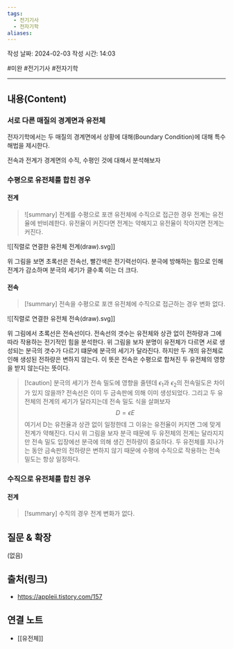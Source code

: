 ```yaml
---
tags:
  - 전기기사
  - 전자기학
aliases:
---
```

작성 날짜: 2024-02-03
작성 시간: 14:03

#미완 #전기기사 #전자기학 

----
## 내용(Content)
### 서로 다른 매질의 경계면과 유전체
전자기학에서는 두 매질의 경계면에서 상황에 대해(Boundary Condition)에 대해 특수 해법을 제시한다.

전속과 전계가 경계면의 수직, 수평인 것에 대해서 분석해보자
### 수평으로 유전체를 합친 경우
#### 전계
>![summary] 전계를 수평으로 포갠 유전체에 수직으로 접근한 경우
>전계는 유전율에 반비례한다. 유전율이 커진다면 전계는 약해지고 유전율이 작아지면 전계는 커진다.

![[직렬로 연결한 유전체 전계(draw).svg]]

위 그림을 보면 초록선은 전속선, 빨간색은 전기력선이다. 분극에 방해하는 힘으로 인해 전계가 감소하며 분극의 세기가 클수록 이는 더 크다. 
#### 전속
>[!summary] 전속을 수평으로 포갠 유전체에 수직으로 접근하는 경우
>변화 없다.

![[직렬로 연결한 유전체 전속(draw).svg]]

위 그림에서 초록선은 전속선이다. 전속선의 갯수는 유전체와 상관 없이 전하량과 그에 따라 작용하는 전기적인 힘을 분석한다. 위 그림을 보자 분명이 유전체가 다르면 서로 생성되는 분극의 갯수가 다르기 떄문에 분극의 세기가 달라진다. 하지만 두 개의 유전체로 인해 생성된 전하량은 변하지 않는다. 이 뜻은 전속은 수평으로 합쳐진 두 유전체의 영향을 받지 않는다는 뜻이다.

>[!caution] 분극의 세기가 전속 밀도에 영향을 줄텐데 $\epsilon_{1}$과 $\epsilon_{2}$의 전속밀도은 차이가 있지 않을까?
>전속선은 이미 두 금속판에 의해 이미 생성되었다. 그리고 두 유전체의 전계의 세기가 달라지는데 전속 밀도 식을 살펴보자
>$$
>D = \epsilon E
>$$
>여기서 D는 유전율과 상관 없이 일정한데 그 이유는 유전율이 커지면 그에 맞게 전계가 약해진다.  다시 위 그림을 보자 분극 때문에 두 유전체의 전계는 달라지지만 전속 밀도 입장에선 분극에 의해 생긴 전하량이 중요하다. 두 유전체를 지나가는 동안 금속판의 전하량은 변하지 않기 때문에 수평에 수직으로 작용하는 전속 밀도는 항상 일정하다. 

### 수직으로 유전체를 합친 경우
#### 전계
>[!summary] 수직의 경우 전계
>변화가 없다.




## 질문 & 확장

(없음)

## 출처(링크)
- https://appleii.tistory.com/157

## 연결 노트
- [[유전체]]









